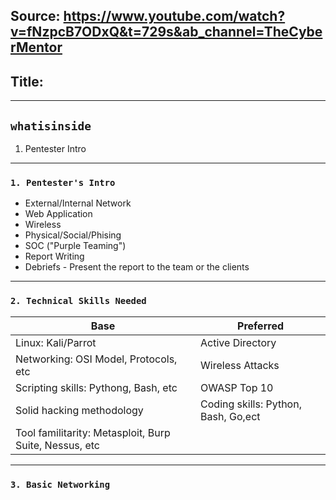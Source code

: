 ## Source: https://www.youtube.com/watch?v=fNzpcB7ODxQ&t=729s&ab_channel=TheCyberMentor
## Title:
---
## `whatisinside`
1. Pentester Intro
---
### `1. Pentester's Intro`
  - External/Internal Network
  - Web Application
  - Wireless
  - Physical/Social/Phising
  - SOC ("Purple Teaming")
  - Report Writing
  - Debriefs - Present the report to the team or the clients
---
### `2. Technical Skills Needed`
|Base | Preferred|
|-|-|
|Linux: Kali/Parrot|Active Directory|
|Networking: OSI Model, Protocols, etc|Wireless Attacks|
|Scripting skills: Pythong, Bash, etc|OWASP Top 10|
|Solid hacking methodology|Coding skills: Python, Bash, Go,ect|
|Tool familitarity: Metasploit, Burp Suite, Nessus, etc||
---
### `3. Basic Networking `
